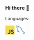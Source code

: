 ### Hi there 👋


Languages:

<img src="https://raw.githubusercontent.com/devicons/devicon/master/icons/javascript/javascript-original.svg" alt="javaScript logo" width="30px"/>

<img src="https://raw.githubusercontent.com/devicons/devicon/master/icons/mysql/mysql-plain.svg" alt="mysql logo" width="30px"/>
<!--
**justincamp1776/justincamp1776** is a ✨ _special_ ✨ repository because its `README.md` (this file) appears on your GitHub profile.

Here are some ideas to get you started:

- 🔭 I’m currently working on ...
- 🌱 I’m currently learning ...
- 👯 I’m looking to collaborate on ...
- 🤔 I’m looking for help with ...
- 💬 Ask me about ...
- 📫 How to reach me: ...
- 😄 Pronouns: ...
- ⚡ Fun fact: ...
-->
